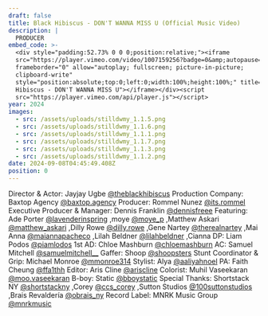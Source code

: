 ```yaml
---
draft: false
title: Black Hibiscus - DON'T WANNA MISS U (Official Music Video)
description: |
  PRODUCER
embed_code: >-
  <div style="padding:52.73% 0 0 0;position:relative;"><iframe
  src="https://player.vimeo.com/video/1007159256?badge=0&amp;autopause=0&amp;player_id=0&amp;app_id=58479"
  frameborder="0" allow="autoplay; fullscreen; picture-in-picture;
  clipboard-write"
  style="position:absolute;top:0;left:0;width:100%;height:100%;" title="Black
  Hibiscus - DON'T WANNA MISS U"></iframe></div><script
  src="https://player.vimeo.com/api/player.js"></script>
year: 2024
images:
  - src: /assets/uploads/stilldwmy_1.1.5.png
  - src: /assets/uploads/stilldwmy_1.1.6.png
  - src: /assets/uploads/stilldwmy_1.1.1.png
  - src: /assets/uploads/stilldwmy_1.1.7.png
  - src: /assets/uploads/stilldwmy_1.1.3.png
  - src: /assets/uploads/stilldwmy_1.1.2.png
date: 2024-09-08T04:45:49.408Z
position: 0
---
```


Director & Actor: Jayjay Ugbe [@theblackhibiscus](https://www.instagram.com/theblackhibiscus/)
Production Company: Baxtop Agency [@baxtop.agency](https://www.instagram.com/baxtop.agency/)
Producer: Rommel Nunez [@its.rommel](https://www.instagram.com/its.rommel/)
Executive Producer & Manager: Dennis Franklin [@dennisfreee](https://www.instagram.com/dennisfreee/)
Featuring: Ade Porter [@lavenderinspring](https://www.instagram.com/lavenderinspring/) ,moye [@moye\_p](https://www.instagram.com/moye_p/) ,Matthew Askari [@matthew\_askari](https://www.instagram.com/matthew_askari/) ,Dilly Rowe [@dilly.rowe](https://www.instagram.com/dilly.rowe/) ,Gene Nartey [@therealnartey](https://www.instagram.com/therealnartey/) ,Mai Anna [@maiannapacheco](https://www.instagram.com/maiannapacheco/) ,Lilah Beldner [@lilahbeldner](https://www.instagram.com/lilahbeldner/) ,Cianna
DP: Liam Podos [@piamlodos](https://www.instagram.com/piamlodos/)
1st AD: Chloe Mashburn [@chloemashburn](https://www.instagram.com/chloemashburn/)
AC: Samuel Mitchell [@samuelmitchell\_\_](https://www.instagram.com/samuelmitchell__/)
Gaffer: Shoop [@shoopsters](https://www.instagram.com/shoopsters/)
Stunt Coordinator & Grip: Michael Monroe [@mmonroe314](https://www.instagram.com/mmonroe314/)
Stylist: Alya [@aaliyahnoel](https://www.instagram.com/aaliyahnoel/)
PA: Faith Cheung [@ffa1thh](https://www.instagram.com/ffa1thh/)
Editor: Aris Cline [@ariscline](https://www.instagram.com/ariscline/)
Colorist: Muhil Vaseekaran [@moo.vaseekaran](https://www.instagram.com/moo.vaseekaran/)
B-boy: Static [@bboystatic](https://www.instagram.com/bboystatic/)
Special Thanks: Shortstack NY [@shortstackny](https://www.instagram.com/shortstackny/) ,Corey [@ccs\_corey](https://www.instagram.com/ccs_corey/) ,Sutton Studios [@100suttonstudios](https://www.instagram.com/100suttonstudios/) ,Brais Revaldería [@obrais\_ny](https://www.instagram.com/obrais_ny/)
Record Label: MNRK Music Group [@mnrkmusic](https://www.instagram.com/mnrkmusic/)
